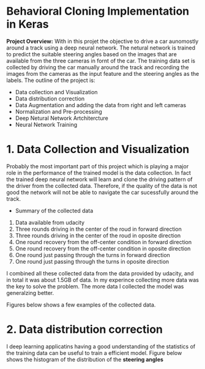 # Behavioral Cloning Implementation in Keras
**Project Overview:** With in this projet the objective to drive a car aunomostly around a track using a deep neural network. The netural network is trained to predict the suitable steering angles based on the images that are available from the three cameras in fornt of the car. The training data set is collected by driving the car manually around the track and recording the images from the cameras as the input feature and the steering angles as the labels. The outline of the project is:

* Data collection and Visualization
* Data distribution correction
* Data Augmentation and adding the data from right and left cameras
* Normalization and Pre-processing
* Deep Netural Network Artchitercture
* Neural Network Training

# 1. Data Collection and Visualization
Probably the most important part of this project which is playing a major role in the performance of the trained model is the data collection. In fact the trained deep neural network will learn and clone the driving pattern of the driver from the collected data. Therefore, if the quality of the data is not good the network will not be able to navigate the car sucessfully around the track.

* Summary of the collected data
1. Data available from udacity
2. Three rounds driving in the center of the roud in forward direction
3. Three rounds driving in the center of the roud in oposite direction
4. One round recovery from the off-center condition in forward direction
5. One round recovery from the off-center condition in oposite direction
6. One round just passing through the turns in forward direction
7. One round just passing through the turns in oposite direction

I combined all these collected data from the data provided by udacity, and in total it was about 1.5GB of data. In my experince collecting more data was the key to solve the problem. The more data I collected the model was generalzing better.

Figures below shows a few examples of the collected data.

# 2. Data distribution correction
I deep learning applicatins having a good understanding of the statistics of the training data can be useful to train a efficient model. Figure below shows the histogram of the distribution of the **steering angles**
